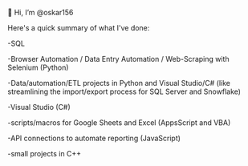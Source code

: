👋 Hi, I’m @oskar156

Here's a quick summary of what I've done:

-SQL

-Browser Automation / Data Entry Automation / Web-Scraping with Selenium (Python)

-Data/automation/ETL projects in Python and Visual Studio/C# (like streamlining the import/export process for SQL Server and Snowflake)

-Visual Studio (C#)

-scripts/macros for Google Sheets and Excel (AppsScript and VBA)

-API connections to automate reporting (JavaScript)

-small projects in C++
  

<!---
oskar156/oskar156 is a ✨ special ✨ repository because its `README.md` (this file) appears on your GitHub profile.
You can click the Preview link to take a look at your changes.
--->
